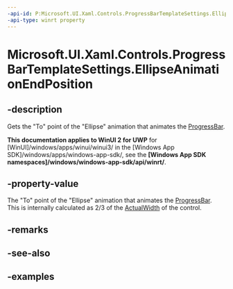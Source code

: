 ```yaml
---
-api-id: P:Microsoft.UI.Xaml.Controls.ProgressBarTemplateSettings.EllipseAnimationEndPosition
-api-type: winrt property
---
```


# Microsoft.UI.Xaml.Controls.ProgressBarTemplateSettings.EllipseAnimationEndPosition

<!--
public double EllipseAnimationEndPosition { get; set; }
-->


## -description

Gets the "To" point of the "Ellipse" animation that animates the [ProgressBar](progressbar.md).

**This documentation applies to WinUI 2 for UWP** for [WinUI]/windows/apps/winui/winui3/ in the [Windows App SDK]/windows/apps/windows-app-sdk/, see the **[Windows App SDK namespaces]/windows/windows-app-sdk/api/winrt/**.

## -property-value

The "To" point of the "Ellipse" animation that animates the [ProgressBar](progressbar.md). This is internally calculated as 2/3 of the [ActualWidth](/uwp/api/windows.ui.xaml.frameworkelement.actualwidth) of the control. 

## -remarks

## -see-also

## -examples


